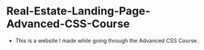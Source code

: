 # Real-Estate-Landing-Page-Advanced-CSS-Course
- This is a website I made while going through the Advanced CSS Course.
